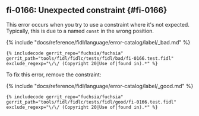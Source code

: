 ## fi-0166: Unexpected constraint {#fi-0166}

This error occurs when you try to use a constraint where it's not expected.
Typically, this is due to a named `const` in the wrong position.

{% include "docs/reference/fidl/language/error-catalog/label/_bad.md" %}

```fidl
{% includecode gerrit_repo="fuchsia/fuchsia" gerrit_path="tools/fidl/fidlc/tests/fidl/bad/fi-0166.test.fidl" exclude_regexp="\/\/ (Copyright 20|Use of|found in).*" %}
```

To fix this error, remove the constraint:

{% include "docs/reference/fidl/language/error-catalog/label/_good.md" %}

```fidl
{% includecode gerrit_repo="fuchsia/fuchsia" gerrit_path="tools/fidl/fidlc/tests/fidl/good/fi-0166.test.fidl" exclude_regexp="\/\/ (Copyright 20|Use of|found in).*" %}
```

